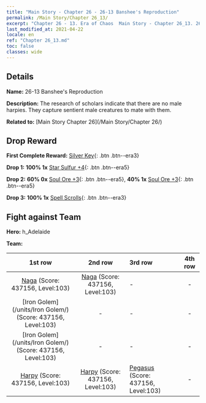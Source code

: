 ```yaml
---
title: "Main Story - Chapter 26 - 26-13 Banshee's Reproduction"
permalink: /Main Story/Chapter 26_13/
excerpt: "Chapter 26 - 13. Era of Chaos  Main Story - Chapter 26_13. 26-13 Banshee's Reproduction"
last_modified_at: 2021-04-22
locale: en
ref: "Chapter 26_13.md"
toc: false
classes: wide
---
```


## Details

 **Name:** 26-13 Banshee's Reproduction

 **Description:** The research of scholars indicate that there are no male harpies. They capture sentient male creatures to mate with them.

 **Related to:** [Main Story Chapter 26](/Main Story/Chapter 26/)

## Drop Reward

 **First Complete Reward:** [Silver Key](/Items/con_693/){: .btn .btn--era3}

 **Drop 1:** **100% 1x** [Star Sulfur +4](/Items/mat_92/){: .btn .btn--era5}

 **Drop 2:** **60% 0x** [Soul Ore +3](/Items/mat_82/){: .btn .btn--era5}, **40% 1x** [Soul Ore +3](/Items/mat_82/){: .btn .btn--era5}

 **Drop 3:** **100% 1x** [Spell Scrolls](/Items/con_694/){: .btn .btn--era3}


## Fight against Team
 **Hero:** h_Adelaide

 **Team:**


  | 1st row | 2nd row | 3rd row | 4th row |
  |:----:|:----:|:----|:----:|
  | [Naga](/units/Naga/) (Score: 437156, Level:103)  | [Naga](/units/Naga/) (Score: 437156, Level:103)  | - | - |
  | [Iron Golem](/units/Iron Golem/) (Score: 437156, Level:103)  | - | - | - |
  | [Iron Golem](/units/Iron Golem/) (Score: 437156, Level:103)  | - | - | - |
  | [Harpy](/units/Harpy/) (Score: 437156, Level:103)  | [Harpy](/units/Harpy/) (Score: 437156, Level:103)  | [Pegasus](/units/Pegasus/) (Score: 437156, Level:103)  | - |


